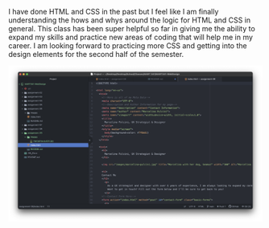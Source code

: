 I have done HTML and CSS in the past but I feel like I am finally understanding the hows and whys around the logic for HTML and CSS in general. This class has been super helpful so far in giving me the ability to expand my skills and practice new areas of coding that will help me in my career. I am looking forward to practicing more CSS and getting into the design elements for the second half of the semester.

![Screenshot of Assignment 9](images/screenshot-09.png)
